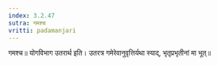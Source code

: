 ```yaml
---
index: 3.2.47
sutra: गमश्च
vritti: padamanjari
---
```


 गमश्च॥ योगविभाग उतरार्थ इति। उतरत्र गमेरेवानुवृत्तिर्यथा स्याद्, भृतृप्रभृतीनां मा भूत्॥